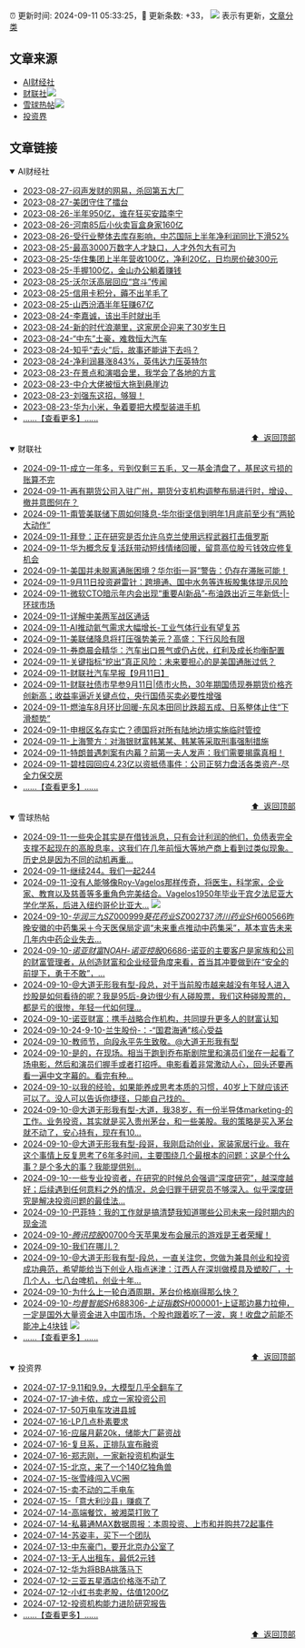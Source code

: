 ##

:alarm_clock: 更新时间: 2024-09-11 05:33:25，:rocket: 更新条数: +33， ![](/assets/dot.png) 表示有更新，[文章分类](/TAGS.md)

## 文章来源

- [AI财经社](#ai财经社)  
- [财联社](#财联社)![](/assets/dot.png)   
- [雪球热帖](#雪球热帖)![](/assets/dot.png)   
- [投资界](#投资界)  

## 文章链接

<details open>
<summary id="ai财经社">
 AI财经社
</summary>


- [2023-08-27-闷声发财的网易，杀回第五大厂](https://www.aicaijing.com.cn/article/18610)  
- [2023-08-27-美团守住了擂台](https://www.aicaijing.com.cn/article/18611)  
- [2023-08-26-半年950亿，谁在狂买安踏李宁](https://www.aicaijing.com.cn/article/18607)  
- [2023-08-26-河南85后小伙卖盲盒身家160亿](https://www.aicaijing.com.cn/article/18608)  
- [2023-08-26-受行业整体去库存影响，中芯国际上半年净利润同比下滑52%](https://www.aicaijing.com.cn/article/18609)  
- [2023-08-25-最高3000万数字人才缺口，人才外包大有可为](https://www.aicaijing.com.cn/article/18601)  
- [2023-08-25-华住集团上半年营收100亿，净利20亿，日均房价破300元](https://www.aicaijing.com.cn/article/18602)  
- [2023-08-25-手握100亿，金山办公躺着赚钱](https://www.aicaijing.com.cn/article/18603)  
- [2023-08-25-沃尔沃高层回应“宫斗”传闻](https://www.aicaijing.com.cn/article/18604)  
- [2023-08-25-信用卡积分，薅不出羊毛了](https://www.aicaijing.com.cn/article/18605)  
- [2023-08-25-山西汾酒半年狂赚67亿](https://www.aicaijing.com.cn/article/18606)  
- [2023-08-24-李嘉诚，该出手时就出手](https://www.aicaijing.com.cn/article/18596)  
- [2023-08-24-新的时代浪潮里，这家房企迎来了30岁生日](https://www.aicaijing.com.cn/article/18597)  
- [2023-08-24-“中东”土豪，难救恒大汽车](https://www.aicaijing.com.cn/article/18598)  
- [2023-08-24-知乎“去火”后，故事还能讲下去吗？](https://www.aicaijing.com.cn/article/18599)  
- [2023-08-24-净利润暴涨843%，英伟达力压英特尔](https://www.aicaijing.com.cn/article/18600)  
- [2023-08-23-在景点和演唱会里，我学会了各地的方言](https://www.aicaijing.com.cn/article/18591)  
- [2023-08-23-中介大佬被恒大拖到悬崖边](https://www.aicaijing.com.cn/article/18592)  
- [2023-08-23-刘强东这招，够狠！](https://www.aicaijing.com.cn/article/18593)  
- [2023-08-23-华为小米，争着要把大模型装进手机](https://www.aicaijing.com.cn/article/18594)  
- [......【查看更多】......](/details/AI财经社.md)

<div align="right"><a href="#文章来源">⬆ &nbsp;返回顶部</a></div>
</details>

<details open>
<summary id="财联社">
 财联社
</summary>


- [2024-09-11-成立一年多，亏到仅剩三五毛，又一基金清盘了，基民这亏损的账算不完](https://www.cls.cn/detail/1795674)  
- [2024-09-11-再有期货公司入驻广州，期货分支机构调整布局进行时，增设、撤并意图何在？](https://www.cls.cn/detail/1795629)  
- [2024-09-11-甭管美联储下周如何降息-华尔街坚信到明年1月底前至少有“两轮大动作”](https://www.cls.cn/detail/1795535)  
- [2024-09-11-拜登：正在研究是否允许乌克兰使用远程武器打击俄罗斯](https://www.cls.cn/detail/1795452)  
- [2024-09-11-华为概念反复活跃带动短线情绪回暖，留意高位股亏钱效应修复机会](https://www.cls.cn/detail/1795450)  
- [2024-09-11-美国并未脱离通胀困境？华尔街一哥”警告：仍存在滞胀可能！](https://www.cls.cn/detail/1795382)  
- [2024-09-11-9月11日投资避雷针：跨境通、国中水务等连板股集体提示风险](https://www.cls.cn/detail/1795379)  
- [2024-09-11-微软CTO暗示年内会出现“重要AI新品”-布油跌出近三年新低-|-环球市场](https://www.cls.cn/detail/1795372)  
- [2024-09-11-详解中美两军战区通话](https://www.cls.cn/detail/1795366)  
- [2024-09-11-AI推动氦气需求大幅增长-工业气体行业有望复苏](https://www.cls.cn/detail/1795360)  
- [2024-09-11-美联储降息将打压强势美元？高盛：下行风险有限](https://www.cls.cn/detail/1795378)  
- [2024-09-11-券商晨会精华：汽车出口景气或仍占优，红利及成长均衡配置](https://www.cls.cn/detail/1795384)  
- [2024-09-11-关键指标“挖出”真正风险：未来要担心的是美国通胀过低？](https://www.cls.cn/detail/1795411)  
- [2024-09-11-财联社汽车早报【9月11日】](https://www.cls.cn/detail/1795409)  
- [2024-09-11-财联社债市早参9月11日|债市火热，30年期国债现券期货价格齐创新高；收益率逼近关键点位，央行国债买卖必要性增强](https://www.cls.cn/detail/1795395)  
- [2024-09-11-燃油车8月环比回暖-东风本田同比跌超五成、日系整体止住“下滑颓势”](https://www.cls.cn/detail/1795557)  
- [2024-09-11-申根区名存实亡？德国将对所有陆地边境实施临时管控](https://www.cls.cn/detail/1795591)  
- [2024-09-11-上海警方：对海银财富韩某某、韩某等采取刑事强制措施](https://www.cls.cn/detail/1795602)  
- [2024-09-11-特朗普遇刺案有内幕？前第一夫人发声：我们需要揭露真相！](https://www.cls.cn/detail/1795637)  
- [2024-09-11-碧桂园回应4.23亿以资抵债事件：公司正努力盘活各类资产-尽全力保交房](https://www.cls.cn/detail/1795670)  
- [......【查看更多】......](/details/财联社.md)

<div align="right"><a href="#文章来源">⬆ &nbsp;返回顶部</a></div>
</details>

<details open>
<summary id="雪球热帖">
 雪球热帖
</summary>


- [2024-09-11-一些央企其实是在借钱派息，只有会计利润的他们，负债表完全支撑不起现在的高股息率，这我们在几年前恒大等地产商上看到过类似现象。历史总是因为不同的动机再重...](https://xueqiu.com/1965894836/304245866)  
- [2024-09-11-继续244。我们一起244](https://xueqiu.com/2241249492/304268291)  
- [2024-09-11-没有人能够像Roy-Vagelos那样传奇，将医生，科学家，企业家、教育以及慈善等多重角色完美结合。Vagelos1950年毕业于宾夕法尼亚大学化学系，后进入纽约哥伦比亚大...](https://xueqiu.com/8056783660/304279953) ![](/assets/new.png)  
- [2024-09-10-$华润三九SZ000999$$葵花药业SZ002737$$济川药业SH600566$昨晚安徽的中药集采＋今天医保局定调“未来重点推动中药集采”，基本宣告未来几年内中药企业失去...](https://xueqiu.com/1005312207/304162779)  
- [2024-09-10-$诺亚财富NOAH$-$诺亚控股06686$-诺亚的主要客户是家族和公司的财富管理者，从创造财富和企业经营角度来看，首当其冲要做到在“安全的前提下，勇于不敢”，...](https://xueqiu.com/5404882558/304139328)  
- [2024-09-10-@大道无形我有型-段总，对于当前股市越来越没有年轻人进入炒股是如何看待的呢？我是95后-身边很少有人碰股票，我们这种碰股票的，都是亏的很惨，年轻一代如何理...](https://xueqiu.com/3527321664/304130022)  
- [2024-09-10-诺亚财富：携手战略合作机构，共同提升更多人的财富认知](https://xueqiu.com/8527379370/304162807)  
- [2024-09-10-24-9-10-兰生股份-：-“国君海通”核心受益](https://xueqiu.com/8772786299/304184718)  
- [2024-09-10-教师节，向段永平先生致敬。@大道无形我有型](https://xueqiu.com/1270425747/304102478)  
- [2024-09-10-是的，在现场。相当于跑到乔布斯剧院里和演员们坐在一起看了场电影，然后和演员们握手或者打招呼。电影看着非常激动人心，回头还要再看一遍中文字幕的。看完有种...](https://xueqiu.com/1247347556/304112358)  
- [2024-09-10-以我的经验，如果能养成思考本质的习惯，40岁上下就应该还可以了。没人可以告诉你捷径，只能自己找的。](https://xueqiu.com/1247347556/304106900)  
- [2024-09-10-@大道无形我有型-大道，我38岁，有一份半导体marketing-的工作。业务投资，其实就是买入贵州茅台，和一些美股。我的策略是买入茅台就不动了，安心持有，现在有10...](https://xueqiu.com/5591278169/304152837)  
- [2024-09-10-@大道无形我有型-段哥，我刚启动创业，家装家居行业。我在这个事情上反复思考了6年多时间，主要围绕几个最根本的问题：这是个什么事？是个多大的事？我能提供别...](https://xueqiu.com/6160070230/304112963)  
- [2024-09-10-一些专业投资者，在研究的时候总会强调“深度研究”，越深度越好；后续遇到任何意料之外的情况，总会归罪于研究员不够深入。似乎深度研究是解决投资问题的最佳法...](https://xueqiu.com/4373567778/304132691)  
- [2024-09-10-巴菲特：我的工作就是搞清楚我知道哪些公司未来一段时期内的现金流](https://xueqiu.com/8959246745/304167347)  
- [2024-09-10-$腾讯控股00700$今天苹果发布会展示的游戏是王者荣耀！](https://xueqiu.com/1247347556/304156737)  
- [2024-09-10-我们在哪儿？](https://xueqiu.com/1388190326/304145284)  
- [2024-09-10-@大道无形我有型-段总，一直关注您，您做为兼具创业和投资成功典范，希望能给当下创业人指点迷津：江西人在深圳做模具及塑胶厂，十几个人，七八台啤机，创业十年...](https://xueqiu.com/1249604959/304149052)  
- [2024-09-10-为什么上一轮白酒周期，茅台价格崩得那么快？](https://xueqiu.com/1010392927/304160506)  
- [2024-09-10-$均普智能SH688306$-$上证指数SH000001$-上证那边暴力拉伸，一定是国外大量资金进入中国市场，个股也跟着吃了一波，爽！收盘之前能不能冲上4块钱](https://xueqiu.com/4119200972/304170660) ![](/assets/new.png)  
- [......【查看更多】......](/details/雪球热帖.md)

<div align="right"><a href="#文章来源">⬆ &nbsp;返回顶部</a></div>
</details>

<details open>
<summary id="投资界">
 投资界
</summary>


- [2024-07-17-9.11和9.9，大模型几乎全翻车了](https://posts.careerengine.us/p/6697778c44726b29bffa3a09)  
- [2024-07-17-迪卡侬，成立一家投资公司](https://posts.careerengine.us/p/6697778c44726b29bffa3a01)  
- [2024-07-17-50万电车攻进县城](https://posts.careerengine.us/p/6697779c831e1d29eea44253)  
- [2024-07-16-LP几点朴素要求](https://posts.careerengine.us/p/669636a8720ed522248054dc)  
- [2024-07-16-应届月薪20k，储能大厂薪资战](https://posts.careerengine.us/p/669636a8720ed522248054d4)  
- [2024-07-16-复旦系，正排队宣布融资](https://posts.careerengine.us/p/66963699cb38e136a496986c)  
- [2024-07-16-郑志刚，一家新投资机构诞生](https://posts.careerengine.us/p/66963699cb38e136a4969874)  
- [2024-07-15-北京，来了一个140亿独角兽](https://posts.careerengine.us/p/6694db59a0c3ac562b61f9af)  
- [2024-07-15-张雪峰闯入VC圈](https://posts.careerengine.us/p/6694db59a0c3ac562b61f9b7)  
- [2024-07-15-卖不动的二手电车](https://posts.careerengine.us/p/6694db6836b2f1565d9b541a)  
- [2024-07-15-「意大利沙县」赚疯了](https://posts.careerengine.us/p/6694db6836b2f1565d9b5422)  
- [2024-07-14-高端餐饮，被湘菜打败了](https://posts.careerengine.us/p/6693862333c6e710d0bf9dc4)  
- [2024-07-14-私募通MAX数据周报：本周投资、上市和并购共72起事件](https://posts.careerengine.us/p/6693862333c6e710d0bf9dcc)  
- [2024-07-14-苏姿丰，买下一个团队](https://posts.careerengine.us/p/6693861481427510b2b9c123)  
- [2024-07-13-中东豪门，要开北京办公室了](https://posts.careerengine.us/p/66922794a876f80d113b51fe)  
- [2024-07-13-无人出租车，最低2元钱](https://posts.careerengine.us/p/669227b82202ae0dfac5d713)  
- [2024-07-12-华为将BBA挑落马下](https://posts.careerengine.us/p/6690a6c68082df14ead7eaac)  
- [2024-07-12-三亚五星酒店价格涨不动了](https://posts.careerengine.us/p/6690a6c68082df14ead7eaa4)  
- [2024-07-12-小红书卖老股，估值1200亿](https://posts.careerengine.us/p/6690a6b756b00014bcc00e8f)  
- [2024-07-12-投资机构能力进阶研究报告](https://posts.careerengine.us/p/6690a6b756b00014bcc00e87)  
- [......【查看更多】......](/details/投资界.md)

<div align="right"><a href="#文章来源">⬆ &nbsp;返回顶部</a></div>
</details>
